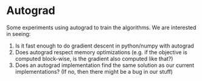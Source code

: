 # Autograd

Some experiments using autograd to train the algorithms. We are interested in seeing:

1. Is it fast enough to do gradient descent in python/numpy with autograd
2. Does autograd respect memory optimizations (e.g. if the objective is computed block-wise, is the gradient also computed like that?)
3. Does an autograd implementation find the same solution as our current implementations? (If no, then there might be a bug in our stuff)
